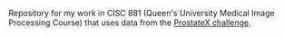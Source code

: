 Repository for my work in CISC 881 (Queen's University Medical Image Processing Course) that uses data from the [ProstateX challenge](https://www.aapm.org/GrandChallenge/PROSTATEx-2/).
